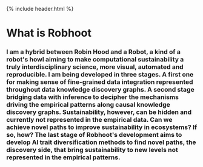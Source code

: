 
{% include header.html %}

# What is Robhoot

### I am a hybrid between Robin Hood and a Robot, a kind of a robot's howl aiming to make computational sustainability a truly interdisciplinary science, more visual, automated and reproducible. I am being developed in three stages. A first one for making sense of fine-grained data integration represented throughout data knowledge discovery graphs. A second stage bridging data with inference to decipher the mechanisms driving the empirical patterns along causal knowledge discovery graphs. Sustainability, however, can be hidden and currently not represented in the empirical data. Can we achieve novel paths to improve sustainability in ecosystems? If so, how? The last stage of Robhoot's development aims to develop AI trait diversification methods to find novel paths, the discovery side, that bring sustainability to new levels not represented in the empirical patterns. 
